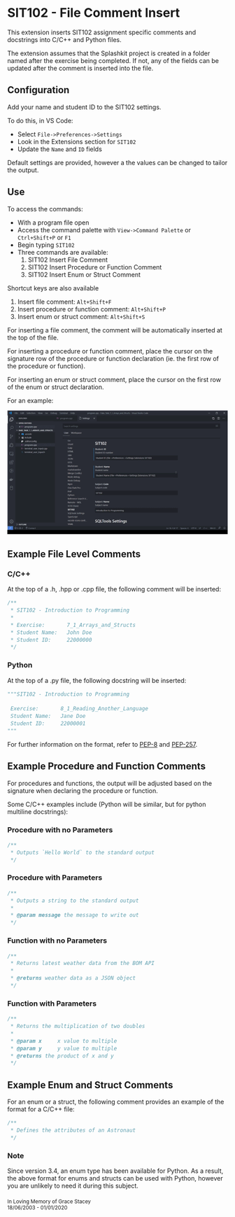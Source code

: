# SIT102 - File Comment Insert

This extension inserts SIT102 assignment specific comments and docstrings into C/C++ and Python files.

The extension assumes that the Splashkit project is created in a folder named after the exercise being completed. If not, any of the fields can be updated after the comment is inserted into the file.

## Configuration

Add your name and student ID to the SIT102 settings.

To do this, in VS Code:

* Select `File->Preferences->Settings`
* Look in the Extensions section for `SIT102`
* Update the `Name` and `ID` fields

Default settings are provided, however a the values can be changed to tailor the output.

## Use

To access the commands:

* With a program file open
* Access the command palette with `View->Command Palette` or `Ctrl+Shift+P` or `F1`
* Begin typing `SIT102`
* Three commands are available:
    1. SIT102 Insert File Comment
    2. SIT102 Insert Procedure or Function Comment
    3. SIT102 Insert Enum or Struct Comment

Shortcut keys are also available

1. Insert file comment:                   `Alt+Shift+F`
2. Insert procedure or function comment:  `Alt+Shift+P`
3. Insert enum or struct comment:         `Alt+Shift+S`

For inserting a file comment, the comment will be automatically inserted at the top of the file.

For inserting a procedure or function comment, place the cursor on the signature row of the procedure or function declaration (ie. the first row of the procedure or function).

For inserting an enum or struct comment, place the cursor on the first row of the enum or struct declaration.

For an example:

![demo](./media/use_explanation.gif)

## Example File Level Comments

### C/C++

At the top of a .h, .hpp or .cpp file, the following comment will be inserted:

```cpp
/**  
 * SIT102 - Introduction to Programming  
 *  
 * Exercise:       7_1_Arrays_and_Structs  
 * Student Name:   John Doe  
 * Student ID:     22000000  
 */
```

### Python

At the top of a .py file, the following docstring will be inserted:

```python
"""SIT102 - Introduction to Programming  

 Exercise:       8_1_Reading_Another_Language  
 Student Name:   Jane Doe  
 Student ID:     22000001  
"""
```

For further information on the format, refer to [PEP-8](https://www.python.org/dev/peps/pep-0008/) and [PEP-257](https://www.python.org/dev/peps/pep-0257/).

## Example Procedure and Function Comments

For procedures and functions, the output will be adjusted based on the signature when declaring the procedure or function.

Some C/C++ examples include (Python will be similar, but for python multiline docstrings):

### Procedure with no Parameters

```cpp
/**  
 * Outputs `Hello World` to the standard output
 */
```

### Procedure with Parameters

```cpp
/**  
 * Outputs a string to the standard output
 *
 * @param message the message to write out
 */
```

### Function with no Parameters

```cpp
/**  
 * Returns latest weather data from the BOM API
 *
 * @returns weather data as a JSON object
 */
```

### Function with Parameters

```cpp
/**  
 * Returns the multiplication of two doubles
 *
 * @param x     x value to multiple
 * @param y     y value to multiple
 * @returns the product of x and y
 */
```

## Example Enum and Struct Comments

For an enum or a struct, the following comment provides an example of the format for a C/C++ file:

```cpp
/**  
 * Defines the attributes of an Astronaut  
 */
```

### Note

Since version 3.4, an enum type has been available for Python. As a result, the above format for enums and structs can be used with Python, however you are unlikely to need it during this subject.

<sub>In Loving Memory of Grace Stacey</sub><br/><sup>18/06/2003 - 01/01/2020</sup>